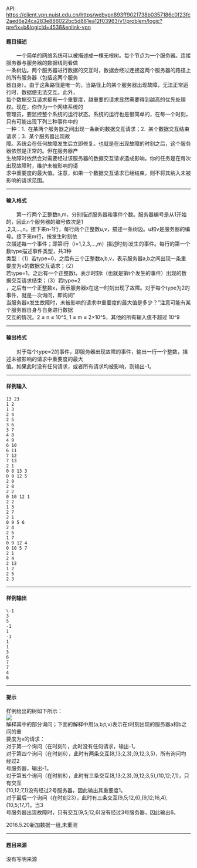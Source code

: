API: https://client.vpn.nuist.edu.cn/https/webvpn893ff9021738b0357186c0f23fc2aed6e24ca283e886022bc5d861ea12f03963/v1/problem/logic?prefix=b&logicId=4538&enlink-vpn

#### 题目描述

　　一个简单的网络系统可以被描述成一棵无根树。每个节点为一个服务器。连接服务器与服务器的数据线则看做  
一条树边。两个服务器进行数据的交互时，数据会经过连接这两个服务器的路径上的所有服务器（包括这两个服务  
器自身）。由于这条路径是唯一的，当路径上的某个服务器出现故障，无法正常运行时，数据便无法交互。此外，  
每个数据交互请求都有一个重要度，越重要的请求显然需要得到越高的优先处理权。现在，你作为一个网络系统的  
管理员，要监控整个系统的运行状态。系统的运行也是很简单的，在每一个时刻，只有可能出现下列三种事件中的  
一种：1.  在某两个服务器之间出现一条新的数据交互请求；2.  某个数据交互结束请求；3.  某个服务器出现故  
障。系统会在任何故障发生后立即修复。也就是在出现故障的时刻之后，这个服务器依然是正常的。但在服务器产  
生故障时依然会对需要经过该服务器的数据交互请求造成影响。你的任务是在每次出现故障时，维护未被影响的请  
求中重要度的最大值。注意，如果一个数据交互请求已经结束，则不将其纳入未被影响的请求范围。

---

#### 输入格式

　　第一行两个正整数n,m，分别描述服务器和事件个数。服务器编号是从1开始的，因此n个服务器的编号依次是1  
,2,3,…,n。接下来n-1行，每行两个正整数u,v，描述一条树边。u和v是服务器的编号。接下来m行，按发生时刻依  
次描述每一个事件；即第i行（i=1,2,3,…,m）描述时刻i发生的事件。每行的第一个数type描述事件类型，共3种  
类型：（1）若type=0，之后有三个正整数a,b,v，表示服务器a,b之间出现一条重要度为v的数据交互请求；（2）  
若type=1，之后有一个正整数t，表示时刻t（也就是第t个发生的事件）出现的数据交互请求结束；（3）若type=2  
，之后有一个正整数x，表示服务器x在这一时刻出现了故障。对于每个type为2的事件，就是一次询问，即询问“  
当服务器x发生故障时，未被影响的请求中重要度的最大值是多少？”注意可能有某个服务器自身与自身进行数据  
交互的情况。2 ≤ n ≤ 10^5, 1 ≤ m ≤ 2×10^5，其他的所有输入值不超过 10^9

---

#### 输出格式

　　对于每个type=2的事件，即服务器出现故障的事件，输出一行一个整数，描述未被影响的请求中重要度的最大  
值。如果此时没有任何请求，或者所有请求均被影响，则输出-1。

---

#### 样例输入
```
13 23 
1 2 
1 3 
2 4 
2 5 
3 6 
3 7 
4 8 
4 9 
6 10 
6 11 
7 12 
7 13 
2 1 
0 8 13 3 
0 9 12 5 
2 9 
2 8 
2 2 
0 10 12 1 
2 2 
1 3 
2 7 
2 1 
0 9 5 6 
2 4 
2 5 
1 7 
0 9 12 4 
0 10 5 7 
2 1 
2 4 
2 12 
1 2 
2 5 
2 3 
```

---

#### 样例输出
```
\-1 
3 
5 
-1 
1 
-1 
1 
1 
3 
6 
7 
7 
4 
6 
```

---

#### 提示

样例给出的树如下所示：  
![](../file/4538_0.png)  
解释其中的部分询问；下面的解释中用(a,b;t,v)表示在t时刻出现的服务器a和b之间的重  
要度为v的请求：  
对于第一个询问（在时刻1），此时没有任何请求，输出-1。  
对于第四个询问（在时刻6），此时有两条交互(8,13;2,3),(9,12;3,5)，所有询问均经过2  
号服务器，输出-1。  
对于第五个询问（在时刻8），此时有三条交互(8,13;2,3),(9,12;3,5),(10,12;7,1)，只有交互  
(10,12;7,1)没有经过2号服务器，因此输出其重要度1。  
对于最后一个询问（在时刻23），此时有三条交互(9,5;12,6),(9,12;16,4),(10,5;17,7)。当3  
号服务器出现故障时，只有交互(9,5;12,6)没有经过3号服务器，因此输出6。

2016.5.20新加数据一组,未重测

---

#### 题目来源

没有写明来源